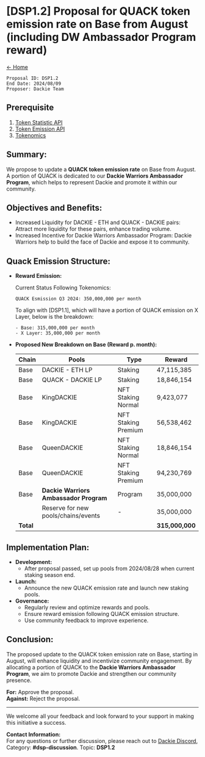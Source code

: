 # [DSP1.2] Proposal for QUACK token emission rate on Base from August (including DW Ambassador Program reward)

[← Home](../README.md)

```
Proposal ID: DSP1.2  
End Date: 2024/08/09
Proposer: Dackie Team
```

## Prerequisite

1. [Token Statistic API](https://analytics-api.dackieswap.xyz/api/dackie-statistics)
2. [Token Emission API](https://analytics-api.dackieswap.xyz/api/dackie-emission)
3. [Tokenomics](https://docs.dackieswap.xyz/dackie-and-quack/tokenomics/quack-tokenomics)

## Summary:

We propose to update a **QUACK token emission rate** on Base from August.
A portion of QUACK is dedicated to our **Dackie Warriors Ambassador Program**, which helps to represent Dackie and promote it within our community.

## Objectives and Benefits:

* Increased Liquidity for DACKIE - ETH and QUACK - DACKIE pairs: Attract more liquidity for these pairs, enhance trading volume.
* Increased Incentive for Dackie Warriors Ambassador Program: Dackie Warriors help to build the face of Dackie and expose it to community.

## Quack Emission Structure:

* **Reward Emission:**

  Current Status Following Tokenomics:
  ```
  QUACK Esmission Q3 2024: 350,000,000 per month
  ```

  To align with [DSP1.1], which will have a portion of QUACK emission on X Layer, below is the breakdown:
  ```
  - Base: 315,000,000 per month
  - X Layer: 35,000,000 per month
  ```

* **Proposed New Breakdown on Base (Reward  p. month):**

  | Chain     | Pools                                  | Type                | Reward          |
  |-----------|----------------------------------------|---------------------|-----------------|
  | Base      | DACKIE - ETH LP                        | Staking             | 47,115,385      |
  | Base      | QUACK - DACKIE LP                      | Staking             | 18,846,154      |
  | Base      | KingDACKIE                             | NFT Staking Normal  | 9,423,077       |
  | Base      | KingDACKIE                             | NFT Staking Premium | 56,538,462      |
  | Base      | QueenDACKIE                            | NFT Staking Normal  | 18,846,154      |
  | Base      | QueenDACKIE                            | NFT Staking Premium | 94,230,769      |
  | Base      | **Dackie Warriors Ambassador Program** | Program             | 35,000,000      |
  |           | Reserve for new pools/chains/events    | -                   | 35,000,000      |
  | **Total** |                                        |                     | **315,000,000** |

## Implementation Plan:

* **Development:**
  * After proposal passed, set up pools from 2024/08/28 when current staking season end.
* **Launch:**
  * Announce the new QUACK emission rate and launch new staking pools.
* **Governance:**
  * Regularly review and optimize rewards and pools.
  * Ensure reward emission following QUACK emission structure.
  * Use community feedback to improve experience.

## Conclusion:

The proposed update to the QUACK token emission rate on Base, starting in August, will enhance liquidity and incentivize community engagement. By allocating a portion of QUACK to the **Dackie Warriors Ambassador Program**, we aim to promote Dackie and strengthen our community presence.

**For:** Approve the proposal.  
**Against:** Reject the proposal.

---
We welcome all your feedback and look forward to your support in making this initiative a success.

**Contact Information:**  
For any questions or further discussion, please reach out to [Dackie Discord](https://discord.com/invite/dackieofficial),
Category: **#dsp-discussion**. Topic: **DSP1.2**
